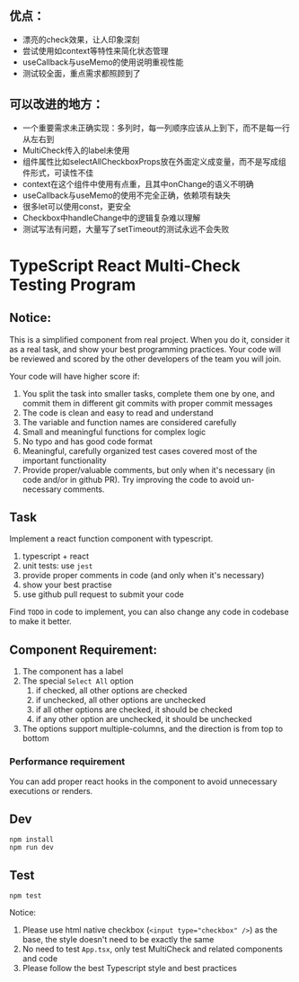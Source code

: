 ## 优点：
- 漂亮的check效果，让人印象深刻
- 尝试使用如context等特性来简化状态管理
- useCallback与useMemo的使用说明重视性能
- 测试较全面，重点需求都照顾到了

## 可以改进的地方：
- 一个重要需求未正确实现：多列时，每一列顺序应该从上到下，而不是每一行从左右到
- MultiCheck传入的label未使用
- 组件属性比如selectAllCheckboxProps放在外面定义成变量，而不是写成组件形式，可读性不佳
- context在这个组件中使用有点重，且其中onChange的语义不明确
- useCallback与useMemo的使用不完全正确，依赖项有缺失
- 很多let可以使用const，更安全
- Checkbox中handleChange中的逻辑复杂难以理解
- 测试写法有问题，大量写了setTimeout的测试永远不会失败



TypeScript React Multi-Check Testing Program
============================================

## Notice:

This is a simplified component from real project.
When you do it, consider it as a real task, and show your best programming practices.
Your code will be reviewed and scored by the other developers of the team you will join.

Your code will have higher score if:

1. You split the task into smaller tasks, complete them one by one, and commit them in different git commits with proper commit messages 
1. The code is clean and easy to read and understand
2. The variable and function names are considered carefully
3. Small and meaningful functions for complex logic
4. No typo and has good code format
5. Meaningful, carefully organized test cases covered most of the important functionality
6. Provide proper/valuable comments, but only when it's necessary (in code and/or in github PR). Try improving the code to avoid un-necessary comments. 

## Task

Implement a react function component with typescript.

1. typescript + react
2. unit tests: use `jest`
3. provide proper comments in code (and only when it's necessary) 
4. show your best practise
5. use github pull request to submit your code

Find `TODO` in code to implement, you can also change any code in codebase to make it better.

## Component Requirement:


1. The component has a label
2. The special `Select All` option
   1. if checked, all other options are checked
   2. if unchecked, all other options are unchecked
   3. if all other options are checked, it should be checked
   4. if any other option are unchecked, it should be unchecked
3. The options support multiple-columns, and the direction is from top to bottom

### Performance requirement

You can add proper react hooks in the component to avoid unnecessary executions or renders.

## Dev

```
npm install
npm run dev
```

## Test

```
npm test
```

Notice:
1. Please use html native checkbox (`<input type="checkbox" />`) as the base,
   the style doesn't need to be exactly the same
2. No need to test `App.tsx`, only test MultiCheck and related components and code
4. Please follow the best Typescript style and best practices

